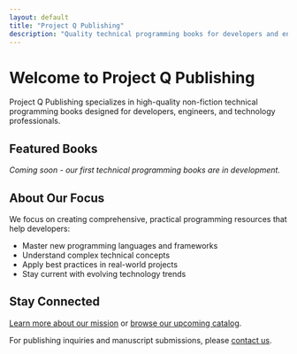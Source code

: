 ```yaml
---
layout: default
title: "Project Q Publishing"
description: "Quality technical programming books for developers and engineers"
---
```


# Welcome to Project Q Publishing

Project Q Publishing specializes in high-quality non-fiction technical programming books designed for developers, engineers, and technology professionals.

## Featured Books

*Coming soon - our first technical programming books are in development.*

## About Our Focus

We focus on creating comprehensive, practical programming resources that help developers:

- Master new programming languages and frameworks
- Understand complex technical concepts
- Apply best practices in real-world projects
- Stay current with evolving technology trends

## Stay Connected

[Learn more about our mission](/about) or [browse our upcoming catalog](/books).

For publishing inquiries and manuscript submissions, please [contact us](/contact).